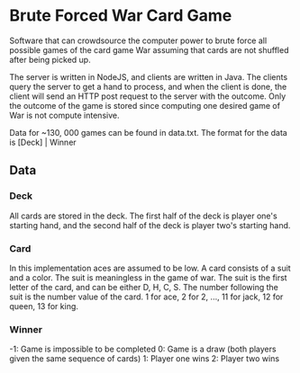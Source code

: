 # Brute Forced War Card Game
Software that can crowdsource the computer power to brute force all possible games of the card game War assuming that cards are not shuffled after being picked up.

The server is written in NodeJS, and clients are written in Java. The clients query the server to get a hand to process, and when the client is done, the client will send an HTTP post request to the server with the outcome. Only the outcome of the game is stored since computing one desired game of War is not compute intensive.

Data for ~130, 000 games can be found in data.txt. The format for the data is [Deck] | Winner

## Data
### Deck
All cards are stored in the deck. The first half of the deck is player one's starting hand, and the second half of the deck is player two's starting hand. 

### Card
In this implementation aces are assumed to be low. 
A card consists of a suit and a color. The suit is meaningless in the game of war. The suit is the first letter of the card, and can be either D, H, C, S. The number following the suit is the number value of the card. 1 for ace, 2 for 2, ..., 11 for jack, 12 for queen, 13 for king. 

### Winner
-1: Game is impossible to be completed
0: Game is a draw (both players given the same sequence of cards)
1: Player one wins
2: Player two wins

